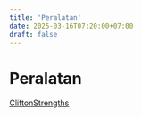 ```yaml
---
title: 'Peralatan'
date: 2025-03-16T07:20:00+07:00
draft: false
---
```


# Peralatan

[CliftonStrengths](./cliftonstrengths/)
